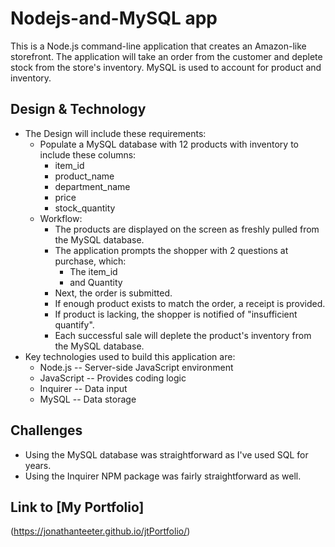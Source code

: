 # Nodejs-and-MySQL app
This is a Node.js command-line application that creates an Amazon-like storefront.  The application will take an order from the customer and deplete stock from the store's inventory.  MySQL is used to account for product and inventory.

## Design & Technology
* The Design will include these requirements:
    * Populate a MySQL database with 12 products with inventory to include these columns:
        * item_id
        * product_name
        * department_name
        * price
        * stock_quantity
    * Workflow:
        * The products are displayed on the screen as freshly pulled from the MySQL database.
        * The application prompts the shopper with 2 questions at purchase, which:
            * The item_id
            * and Quantity
        * Next, the order is submitted.
        * If enough product exists to match the order, a receipt is provided.
        * If product is lacking, the shopper is notified of "insufficient quantify".
        * Each successful sale will deplete the product's inventory from the MySQL database.
* Key technologies used to build this application are:
    * Node.js -- Server-side JavaScript environment
    * JavaScript -- Provides coding logic 
    * Inquirer -- Data input
    * MySQL -- Data storage

## Challenges
* Using the MySQL database was straightforward as I've used SQL for years.
* Using the Inquirer NPM package was fairly straightforward as well.

## Link to [My Portfolio] 
(https://jonathanteeter.github.io/jtPortfolio/)
